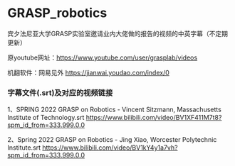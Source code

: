 # GRASP_robotics
宾夕法尼亚大学GRASP实验室邀请业内大佬做的报告的视频的中英字幕（不定期更新）

原youtube网址：https://www.youtube.com/user/grasplab/videos

机翻软件：网易见外 https://jianwai.youdao.com/index/0

### 字幕文件(.srt)及对应的视频链接

1、SPRING 2022 GRASP on Robotics - Vincent Sitzmann, Massachusetts Institute of Technology.srt
https://www.bilibili.com/video/BV1XF411M7t8?spm_id_from=333.999.0.0

2、Spring 2022 GRASP on Robotics - Jing Xiao, Worcester Polytechnic Institute.srt
https://www.bilibili.com/video/BV1kY4y1a7vh?spm_id_from=333.999.0.0
